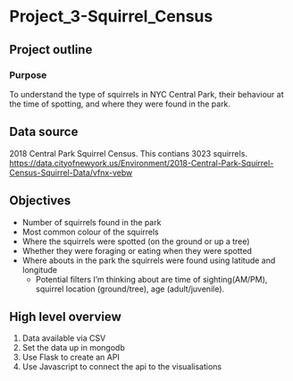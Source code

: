 # Project_3-Squirrel_Census

## Project outline

### Purpose
To understand the type of squirrels in NYC Central Park, their behaviour at the time of spotting, and where they were found in the park.

## Data source
2018 Central Park Squirrel Census. 
This contians 3023 squirrels.
https://data.cityofnewyork.us/Environment/2018-Central-Park-Squirrel-Census-Squirrel-Data/vfnx-vebw

## Objectives
- Number of squirrels found in the park
- Most common colour of the squirrels
- Where the squirrels were spotted (on the ground or up a tree)
- Whether they were foraging or eating when they were spotted
- Where abouts in the park the squirrels were found using latitude and longitude
    - Potential filters I’m thinking about are time of sighting(AM/PM), squirrel location (ground/tree), age (adult/juvenile).

## High level overview
1. Data available via CSV
2. Set the data up in mongodb
3. Use Flask to create an API
4. Use Javascript to connect the api to the visualisations